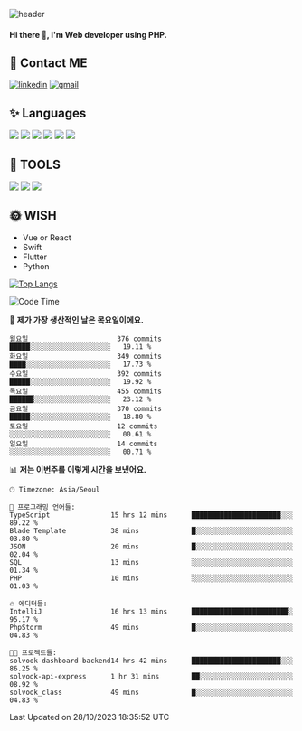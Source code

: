 ![header](https://capsule-render.vercel.app/api?type=waving&color=auto&height=300&section=header&text=Elin&fontSize=90&animation=twinkling)

#### Hi there 👋, I'm <b>Web developer</b> using PHP. ####

<!--
- 🔭 I’m currently working on Uniwill
- 🌱 I’m currently learning Vue or React or Python.
-->

<!---#### I am PHP developer --->

## 💌 Contact ME ###
[<img src='https://img.shields.io/badge/-EunjiKo-%230A66C2?style=flat-square&logo=LinkedIn&logoColor=white' alt='linkedin'>](https://www.linkedin.com/in/https://www.linkedin.com/in/eunji-ko-00a907164//)  [<img src='https://img.shields.io/badge/-einee214%40gmail.com-%23EA4335?style=flat-square&logo=Gmail&logoColor=white' alt='gmail'>](einee214@gmail.com)  


## ✨ Languages
<img src='https://img.shields.io/badge/-PHP-%23777BB4?style=for-the-badge&logo=PHP&logoColor=white'> <img src='https://img.shields.io/badge/-Laravel-%23FF2D20?style=for-the-badge&logo=Laravel&logoColor=white'> <img src='https://img.shields.io/badge/Jquery-%230769AD?style=for-the-badge&logo=Jquery&logoColor=white'> <img src='https://img.shields.io/badge/CSS3-%231572B6?style=for-the-badge&logo=CSS3&logoColor=white'> <img src='https://img.shields.io/badge/Bootstrap-%237952B3?style=for-the-badge&logo=Bootstrap&logoColor=white' > <img src='https://img.shields.io/badge/MySQL-%234479A1?style=for-the-badge&logo=MySQL&logoColor=white' >

## 🌷 TOOLS
<img src='https://img.shields.io/badge/PHPSTORM-%23000000?style=for-the-badge&logo=PhpStorm&logoColor=white' > <img src='https://img.shields.io/badge/GitLab-%23FCA121?style=for-the-badge&logo=GitLab&logoColor=white' > <img src='https://img.shields.io/badge/GitHub-%23181717?style=for-the-badge&logo=GitHub&logoColor=white'>


## 🌞 WISH
- Vue or React
- Swift
- Flutter
- Python


[![Top Langs](https://github-readme-stats.vercel.app/api/top-langs/?username=ein214&layout=compact)](https://github.com/anuraghazra/github-readme-stats)

<!--START_SECTION:waka-->
![Code Time](http://img.shields.io/badge/Code%20Time-3%2C007%20hrs%2031%20mins-blue)

📅 **제가 가장 생산적인 날은 목요일이에요.** 

```text
월요일                      376 commits         █████░░░░░░░░░░░░░░░░░░░░   19.11 % 
화요일                      349 commits         ████░░░░░░░░░░░░░░░░░░░░░   17.73 % 
수요일                      392 commits         █████░░░░░░░░░░░░░░░░░░░░   19.92 % 
목요일                      455 commits         ██████░░░░░░░░░░░░░░░░░░░   23.12 % 
금요일                      370 commits         █████░░░░░░░░░░░░░░░░░░░░   18.80 % 
토요일                      12 commits          ░░░░░░░░░░░░░░░░░░░░░░░░░   00.61 % 
일요일                      14 commits          ░░░░░░░░░░░░░░░░░░░░░░░░░   00.71 % 
```


📊 **저는 이번주를 이렇게 시간을 보냈어요.** 

```text
🕑︎ Timezone: Asia/Seoul

💬 프로그래밍 언어들: 
TypeScript               15 hrs 12 mins      ██████████████████████░░░   89.22 % 
Blade Template           38 mins             █░░░░░░░░░░░░░░░░░░░░░░░░   03.80 % 
JSON                     20 mins             █░░░░░░░░░░░░░░░░░░░░░░░░   02.04 % 
SQL                      13 mins             ░░░░░░░░░░░░░░░░░░░░░░░░░   01.34 % 
PHP                      10 mins             ░░░░░░░░░░░░░░░░░░░░░░░░░   01.03 % 

🔥 에디터들: 
IntelliJ                 16 hrs 13 mins      ████████████████████████░   95.17 % 
PhpStorm                 49 mins             █░░░░░░░░░░░░░░░░░░░░░░░░   04.83 % 

🐱‍💻 프로젝트들: 
solvook-dashboard-backend14 hrs 42 mins      ██████████████████████░░░   86.25 % 
solvook-api-express      1 hr 31 mins        ██░░░░░░░░░░░░░░░░░░░░░░░   08.92 % 
solvook_class            49 mins             █░░░░░░░░░░░░░░░░░░░░░░░░   04.83 % 
```


 Last Updated on 28/10/2023 18:35:52 UTC
<!--END_SECTION:waka-->

<!---![GitHub stats](https://github-readme-stats.vercel.app/api?username=ein214&show_icons=true&theme=dracula)  --->




